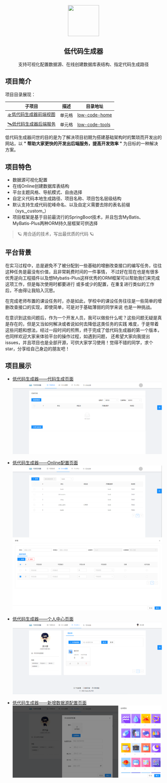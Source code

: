 <div align="center">
  <img src="https://raw.githack.com/pdxjie/low-code/master/asssets/code-download.svg" style="width:100px;height:100px;">
</div>
<p align="center">

 <h2 align="center">低代码生成器</h2>
 <p align="center">支持可视化配置数据源、在线创建数据库表结构、指定代码生成路径</p>
</p>

<h2>项目简介</h2>
项目目录展现：

|  子项目   | 描述  | 目录地址 | 
|  ----  | ----  | ---- |
| <a href="https://github.com/pdxjie/low-code/tree/master/low-code-home">🛸低代码生成器前端视图</a>  | 单元格 | <a href="https://github.com/pdxjie/low-code/tree/master/low-code-home">low-code-home</a>
| <a href="https://github.com/pdxjie/low-code/tree/master/low-code-tools">🛰️低代码生成器后端服务</a>  | 单元格 | <a href="https://github.com/pdxjie/low-code/tree/master/low-code-tools">low-code-tools</a>

低代码生成器问世的目的是为了解决项目初期为搭建基础架构时的繁琐而开发出的网站，以 <strong>" 帮助大家更快的开发出后端服务，提高开发效率 "</strong> 为目标的一种解决方案。

<h2>项目特色</h2>

- 数据源可视化配置
- 在线Online创建数据库表结构
- 平台主题风格、导航模式、自由选择
- 自定义代码本地生成路径、项目名称、项目包名层级结构
- 默认支持生成代码驼峰命名、以及自定义需要去除的表名前缀（sys_,custom_）
- 项目框架是基于目前最流行的SpringBoot技术，并且包含MyBatis、MyBatis-Plus两种ORM持久层框架可供选择

> 🪐 用合适的技术，写出最优质的代码 🪐

<h2>平台背景</h2>
在实习过程中，总是避免不了被分配到一些基础的增删改查接口的编写任务，往往这种任务是最没有价值，且非常耗费时间的一件事情，
不过好在现在也是有很多优秀逆向工程插件以及想Mybatis-Plus这样优秀的ORM框架可以帮助我们来完成这项工作，但是每次使用时都要进行
或多或少的配置，在重复进行类似的工作后，不由得让我陷入沉思。

在完成老师布置的课设任务时，亦是如此，学校中的课设任务往往是一些简单的增删改查接口的实现，即使简单，可是对于基础薄弱的同学来说
也是一种挑战。

在意识到这些问题后，作为一个开发人员，我可以做些什么呢？这些问题无疑是真是存在的，但是又当如何解决或者说如何去降低这类任务的实践
难度，于是带着这些问题和想法，经过一段时间的煎熬，终于完成了低代码生成器的第一个版本，也同样欢迎大家来体验平台的操作过程，如遇到问题，
还希望大家向我提出issues，并且项目也是全部开源，可供大家学习使用！觉得不错的同学，求个star，分享给自己身边的朋友吧！

<h2>项目展示</h2>


- <a href="https://github.com/pdxjie/low-code">低代码生成器——代码生成页面</a>
![img.png](asssets/img.png)


- <a href="https://github.com/pdxjie/low-code">低代码生成器——Online配置页面</a>
![img.png](asssets/online.png)
![img.png](asssets/insert.png)

- <a href="https://github.com/pdxjie/low-code">低代码生成器——个人中心页面</a>
![img.png](asssets/center.png)


- <a href="https://github.com/pdxjie/low-code">低代码生成器——新增数据源配置页面</a>
![img.png](asssets/datasource.png)
